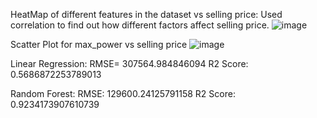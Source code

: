HeatMap of different features in the dataset vs selling price: Used correlation to find out how different factors affect selling price.
![image](https://github.com/user-attachments/assets/d3f5421c-5c98-42f4-9b7b-b55be34caeea)

Scatter Plot for max_power vs selling price
![image](https://github.com/user-attachments/assets/209c1797-80bc-45ab-a10e-ae4a8249c99f)

Linear Regression:
RMSE= 307564.984846094
R2 Score: 0.5686872253789013

Random Forest:
RMSE: 129600.24125791158
R2 Score: 0.9234173907610739
